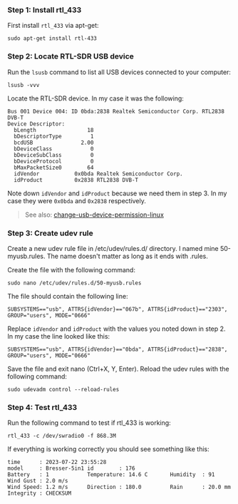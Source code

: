 ### Step 1: Install rtl_433

First install `rtl_433` via apt-get:

```
sudo apt-get install rtl-433
```

### Step 2: Locate RTL-SDR USB device

Run the `lsusb` command to list all USB devices connected to your computer:

```
lsusb -vvv
```

Locate the RTL-SDR device. In my case it was the following:

```
Bus 001 Device 004: ID 0bda:2838 Realtek Semiconductor Corp. RTL2838 DVB-T
Device Descriptor:
  bLength                18
  bDescriptorType         1
  bcdUSB               2.00
  bDeviceClass            0 
  bDeviceSubClass         0 
  bDeviceProtocol         0 
  bMaxPacketSize0        64
  idVendor           0x0bda Realtek Semiconductor Corp.
  idProduct          0x2838 RTL2838 DVB-T
```

Note down `idVendor` and `idProduct` because we need them in step 3. In my case they were `0x0bda` and `0x2838` respectively.

> See also: [change-usb-device-permission-linux](https://www.xmodulo.com/change-usb-device-permission-linux.html)

### Step 3: Create udev rule

Create a new udev rule file in /etc/udev/rules.d/ directory. I named mine 50-myusb.rules. The name doesn't matter as long as it ends with .rules. 

Create the file with the following command:

```
sudo nano /etc/udev/rules.d/50-myusb.rules
```

The file should contain the following line:

```
SUBSYSTEMS=="usb", ATTRS{idVendor}=="067b", ATTRS{idProduct}=="2303", GROUP="users", MODE="0666"
```

Replace `idVendor` and `idProduct` with the values you noted down in step 2. In my case the line looked like this:

```
SUBSYSTEMS=="usb", ATTRS{idVendor}=="0bda", ATTRS{idProduct}=="2838", GROUP="users", MODE="0666"
```

Save the file and exit nano (Ctrl+X, Y, Enter). Reload the udev rules with the following command:

```
sudo udevadm control --reload-rules
```

### Step 4: Test rtl_433

Run the following command to test if rtl_433 is working:

```
rtl_433 -c /dev/swradio0 -f 868.3M
```

If everything is working correctly you should see something like this:

```
time      : 2023-07-22 23:55:28
model     : Bresser-5in1 id        : 176
Battery   : 1            Temperature: 14.6 C       Humidity  : 91            Wind Gust : 2.0 m/s
Wind Speed: 1.2 m/s      Direction : 180.0         Rain      : 20.0 mm       Integrity : CHECKSUM
```
